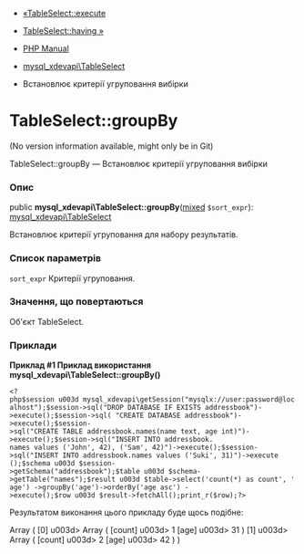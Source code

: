- [«TableSelect::execute](mysql-xdevapi-tableselect.execute.md)
- [TableSelect::having »](mysql-xdevapi-tableselect.having.md)

- [PHP Manual](index.md)
- [mysql_xdevapi\TableSelect](class.mysql-xdevapi-tableselect.md)
- Встановлює критерії угруповання вибірки

# TableSelect::groupBy

(No version information available, might only be in Git)

TableSelect::groupBy — Встановлює критерії угруповання вибірки

### Опис

public
**mysql_xdevapi\TableSelect::groupBy**([mixed](language.types.declarations.md#language.types.declarations.mixed)
`$sort_expr`):
[mysql_xdevapi\TableSelect](class.mysql-xdevapi-tableselect.md)

Встановлює критерії угруповання для набору результатів.

### Список параметрів

`sort_expr`
Критерії угруповання.

### Значення, що повертаються

Об'єкт TableSelect.

### Приклади

**Приклад #1 Приклад використання
**mysql_xdevapi\TableSelect::groupBy()****

` <?php$session u003d mysql_xdevapi\getSession("mysqlx://user:password@localhost");$session->sql("DROP DATABASE IF EXISTS addressbook")->execute();$session->sql( "CREATE DATABASE addressbook")->execute();$session->sql("CREATE TABLE addressbook.names(name text, age int)")->execute();$session->sql("INSERT INTO addressbook. names values ('John', 42), ('Sam', 42)")->execute();$session->sql("INSERT INTO addressbook.names values ('Suki', 31)")->execute ();$schema u003d $session->getSchema("addressbook");$table u003d $schema->getTable("names");$result u003d $table->select('count(*) as count', ' age') ->groupBy('age')->orderBy('age asc') ->execute();$row u003d $result->fetchAll();print_r($row);?> `

Результатом виконання цього прикладу буде щось подібне:

Array
(
[0] u003d> Array
(
[count] u003d> 1
[age] u003d> 31
)
[1] u003d> Array
(
[count] u003d> 2
[age] u003d> 42
)
)
